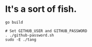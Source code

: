 It's a sort of fish.
====================

    go build

    # Set GITHUB_USER and GITHUB_PASSWORD
    . ./github-password.sh
    sudo -E ./tang
